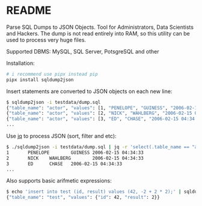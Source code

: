 # README

Parse SQL Dumps to JSON Objects. Tool for Administrators, Data Scientists and Hackers. The dump is not read entirely into RAM, so this utility can be used to process very huge files.

Supported DBMS: MySQL, SQL Server, PotsgreSQL and other

Installation:

```bash
# i recommend use pipx instead pip
pipx install sqldump2json
```

Insert statements are converted to JSON objects on each new line:

```bash
$ sqldump2json -i testdata/dump.sql
{"table_name": "actor", "values": [1, "PENELOPE", "GUINESS", "2006-02-15 04:34:33"]}
{"table_name": "actor", "values": [2, "NICK", "WAHLBERG", "2006-02-15 04:34:33"]}
{"table_name": "actor", "values": [3, "ED", "CHASE", "2006-02-15 04:34:33"]}
...
```

Use [jq](https://github.com/jqlang/jq) to process JSON (sort, filter and etc):

```bash
$ ./sqldump2json -i testdata/dump.sql | jq -r 'select(.table_name == "actor").values | @tsv'
1       PENELOPE        GUINESS 2006-02-15 04:34:33
2       NICK    WAHLBERG        2006-02-15 04:34:33
3       ED      CHASE   2006-02-15 04:34:33
...
```

Also supports basic arifmetic expressions:

```bash
$ echo 'insert into test (id, result) values (42, -2 + 2 * 2);' | sqldump2json
{"table_name": "test", "values": {"id": 42, "result": 2}}
```
